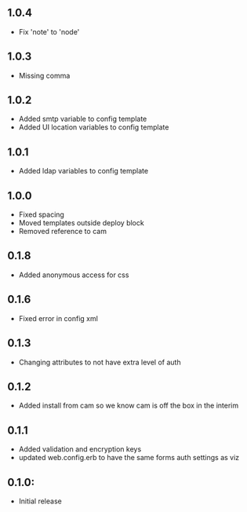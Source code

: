 ## 1.0.4
* Fix 'note' to 'node'
## 1.0.3
* Missing comma
## 1.0.2
* Added smtp variable to config template 
* Added UI location variables to config template
## 1.0.1
* Added ldap variables to config template 
## 1.0.0
* Fixed spacing
* Moved templates outside deploy block
* Removed reference to cam
## 0.1.8
* Added anonymous access for css 
## 0.1.6
* Fixed error in config xml
## 0.1.3
* Changing attributes to not have extra level of auth
## 0.1.2
* Added install from cam so we know cam is off the box in the interim
## 0.1.1
* Added validation and encryption keys
* updated web.config.erb to have the same forms auth settings as viz
## 0.1.0:
* Initial release
